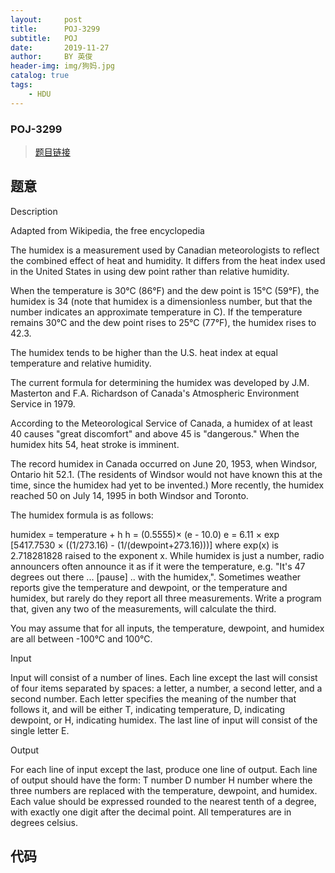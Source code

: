 ```yaml
---
layout:     post
title:      POJ-3299
subtitle:   POJ
date:       2019-11-27
author:     BY 英俊
header-img: img/狗妈.jpg
catalog: true
tags:
    - HDU
---
```

### POJ-3299

>[题目链接](http://poj.org/problem?id=3299)

## 题意

Description

Adapted from Wikipedia, the free encyclopedia

The humidex is a measurement used by Canadian meteorologists to reflect the combined effect of heat and humidity. It differs from the heat index used in the United States in using dew point rather than relative humidity.

When the temperature is 30°C (86°F) and the dew point is 15°C (59°F), the humidex is 34 (note that humidex is a dimensionless number, but that the number indicates an approximate temperature in C). If the temperature remains 30°C and the dew point rises to 25°C (77°F), the humidex rises to 42.3.

The humidex tends to be higher than the U.S. heat index at equal temperature and relative humidity.

The current formula for determining the humidex was developed by J.M. Masterton and F.A. Richardson of Canada's Atmospheric Environment Service in 1979.

According to the Meteorological Service of Canada, a humidex of at least 40 causes "great discomfort" and above 45 is "dangerous." When the humidex hits 54, heat stroke is imminent.

The record humidex in Canada occurred on June 20, 1953, when Windsor, Ontario hit 52.1. (The residents of Windsor would not have known this at the time, since the humidex had yet to be invented.) More recently, the humidex reached 50 on July 14, 1995 in both Windsor and Toronto.

The humidex formula is as follows:

humidex = temperature + h
h = (0.5555)× (e - 10.0)
e = 6.11 × exp [5417.7530 × ((1/273.16) - (1/(dewpoint+273.16)))]
where exp(x) is 2.718281828 raised to the exponent x.
While humidex is just a number, radio announcers often announce it as if it were the temperature, e.g. "It's 47 degrees out there ... [pause] .. with the humidex,". Sometimes weather reports give the temperature and dewpoint, or the temperature and humidex, but rarely do they report all three measurements. Write a program that, given any two of the measurements, will calculate the third.

You may assume that for all inputs, the temperature, dewpoint, and humidex are all between -100°C and 100°C.

Input

Input will consist of a number of lines. Each line except the last will consist of four items separated by spaces: a letter, a number, a second letter, and a second number. Each letter specifies the meaning of the number that follows it, and will be either T, indicating temperature, D, indicating dewpoint, or H, indicating humidex. The last line of input will consist of the single letter E.

Output

For each line of input except the last, produce one line of output. Each line of output should have the form:
T number D number H number
where the three numbers are replaced with the temperature, dewpoint, and humidex. Each value should be expressed rounded to the nearest tenth of a degree, with exactly one digit after the decimal point. All temperatures are in degrees celsius.

## 代码  
```c++

```
